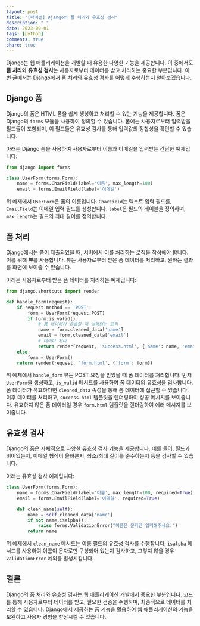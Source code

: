 ```yaml
---
layout: post
title: "[파이썬] Django의 폼 처리와 유효성 검사"
description: " "
date: 2023-09-01
tags: [python]
comments: true
share: true
---
```


Django는 웹 애플리케이션을 개발할 때 유용한 다양한 기능을 제공합니다. 이 중에서도 **폼 처리**와 **유효성 검사**는 사용자로부터 데이터를 받고 처리하는 중요한 부분입니다. 이번 글에서는 Django에서 폼 처리와 유효성 검사를 어떻게 수행하는지 알아보겠습니다.

## Django 폼

Django의 폼은 HTML 폼을 쉽게 생성하고 처리할 수 있는 기능을 제공합니다. 폼은 Django의 `forms` 모듈을 사용하여 정의할 수 있습니다. 폼에는 사용자로부터 입력받을 필드들이 포함되며, 이 필드들은 유효성 검사를 통해 입력값의 정합성을 확인할 수 있습니다.

아래는 Django 폼을 사용하여 사용자로부터 이름과 이메일을 입력받는 간단한 예제입니다:

```python
from django import forms

class UserForm(forms.Form):
    name = forms.CharField(label='이름', max_length=100)
    email = forms.EmailField(label='이메일')
```

위 예제에서 `UserForm`은 폼의 이름입니다. `CharField`는 텍스트 입력 필드를, `EmailField`는 이메일 입력 필드를 생성합니다. `label`은 필드의 레이블을 정의하며, `max_length`는 필드의 최대 길이를 정의합니다.

## 폼 처리

Django에서는 폼이 제출되었을 때, 서버에서 이를 처리하는 로직을 작성해야 합니다. 이를 위해 **뷰**를 사용합니다. 뷰는 사용자로부터 받은 폼 데이터를 처리하고, 원하는 결과를 화면에 보여줄 수 있습니다.

아래는 사용자로부터 받은 폼 데이터를 처리하는 예제입니다:

```python
from django.shortcuts import render

def handle_form(request):
    if request.method == 'POST':
        form = UserForm(request.POST)
        if form.is_valid():
            # 폼 데이터가 유효할 때 실행되는 로직
            name = form.cleaned_data['name']
            email = form.cleaned_data['email']
            # 데이터 처리
            return render(request, 'success.html', {'name': name, 'email': email})
    else:
        form = UserForm()
    return render(request, 'form.html', {'form': form})
```

위 예제에서 `handle_form` 뷰는 POST 요청을 받았을 때 폼 데이터를 처리합니다. 먼저 `UserForm`을 생성하고, `is_valid` 메서드를 사용하여 폼 데이터의 유효성을 검사합니다. 폼 데이터가 유효하다면 `cleaned_data` 속성을 통해 폼 데이터에 접근할 수 있습니다. 이후 데이터를 처리하고, `success.html` 템플릿을 렌더링하여 성공 메시지를 보여줍니다. 유효하지 않은 폼 데이터일 경우 `form.html` 템플릿을 렌더링하여 에러 메시지를 보여줍니다.

## 유효성 검사

Django의 폼은 자체적으로 다양한 유효성 검사 기능을 제공합니다. 예를 들어, 필드가 비어있는지, 이메일 형식이 올바른지, 최소/최대 길이를 준수하는지 등을 검사할 수 있습니다.

아래는 유효성 검사 예제입니다:

```python
class UserForm(forms.Form):
    name = forms.CharField(label='이름', max_length=100, required=True)
    email = forms.EmailField(label='이메일', required=True)

    def clean_name(self):
        name = self.cleaned_data['name']
        if not name.isalpha():
            raise forms.ValidationError("이름은 문자만 입력해주세요.")
        return name
```

위 예제에서 `clean_name` 메서드는 이름 필드의 유효성 검사를 수행합니다. `isalpha` 메서드를 사용하여 이름이 문자로만 구성되어 있는지 검사하고, 그렇지 않을 경우 `ValidationError` 예외를 발생시킵니다.

## 결론

Django의 폼 처리와 유효성 검사는 웹 애플리케이션 개발에서 중요한 부분입니다. 코드를 통해 사용자로부터 데이터를 받고, 필요한 검증을 수행하며, 최종적으로 데이터를 처리할 수 있습니다. Django에서 제공하는 폼 기능을 활용하여 웹 애플리케이션의 기능을 보완하고 사용자 경험을 향상시킬 수 있습니다.